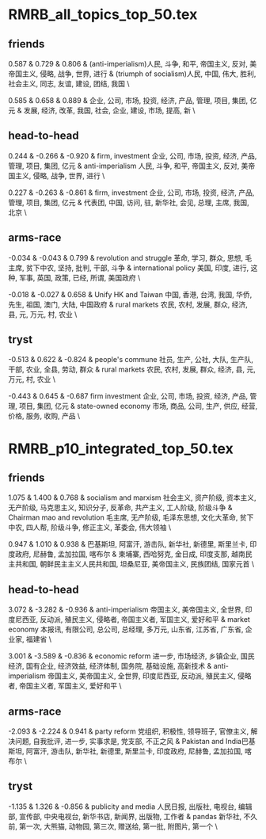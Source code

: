 # RMRB_all_topics_top_50.tex

## friends 

0.587 & 0.729 & 0.806 & (anti-imperialism)人民, 斗争, 和平, 帝国主义, 反对, 美帝国主义, 侵略, 战争, 世界, 进行 & (triumph of socialism)人民, 中国, 伟大, 胜利, 社会主义, 同志, 友谊, 建设, 团结, 我国 \\ 

0.585 & 0.658 & 0.889 & 企业, 公司, 市场, 投资, 经济, 产品, 管理, 项目, 集团, 亿元 & 发展, 经济, 改革, 我国, 社会, 企业, 建设, 市场, 提高, 新 \\



## head-to-head 

0.244 & -0.266 & -0.920 & firm, investment 企业, 公司, 市场, 投资, 经济, 产品, 管理, 项目, 集团, 亿元 & anti-imperialism 人民, 斗争, 和平, 帝国主义, 反对, 美帝国主义, 侵略, 战争, 世界, 进行 \\

0.227 & -0.263 & -0.861 & firm, investment 企业, 公司, 市场, 投资, 经济, 产品, 管理, 项目, 集团, 亿元 & 代表团, 中国, 访问, 驻, 新华社, 会见, 总理, 主席, 我国, 北京 \\ 

## arms-race

-0.034 & -0.043 & 0.799 & revolution and struggle 革命, 学习, 群众, 思想, 毛主席, 贫下中农, 坚持, 批判, 干部, 斗争 & international policy 美国, 印度, 进行, 这种, 军事, 英国, 政策, 已经, 所谓, 美国政府 \\

-0.018 & -0.027 & 0.658 & Unify HK and Taiwan 中国, 香港, 台湾, 我国, 华侨, 先生, 祖国, 澳门, 大陆, 中国政府 & rural markets 农民, 农村, 发展, 群众, 经济, 县, 元, 万元, 村, 农业 \\



## tryst

-0.513 & 0.622 & -0.824 & people's commune 社员, 生产, 公社, 大队, 生产队, 干部, 农业, 全县, 劳动, 群众 & rural markets 农民, 农村, 发展, 群众, 经济, 县, 元, 万元, 村, 农业 \\

-0.443 & 0.645 & -0.687 firm investment  企业, 公司, 市场, 投资, 经济, 产品, 管理, 项目, 集团, 亿元 & state-owned economy 市场, 商品, 公司, 生产, 供应, 经营, 价格, 服务, 收购, 产品 \\

 



# RMRB_p10_integrated_top_50.tex

## friends 

1.075 & 1.400 & 0.768 & socialism and marxism 社会主义, 资产阶级, 资本主义, 无产阶级, 马克思主义, 知识分子, 反革命, 共产主义, 工人阶级, 阶级斗争 & Chairman mao and revolution 毛主席, 无产阶级, 毛泽东思想, 文化大革命, 贫下中农, 四人帮, 阶级斗争, 修正主义, 革委会, 伟大领袖 \\ 

0.947 & 1.010 & 0.938 & 巴基斯坦, 阿富汗, 游击队, 新华社, 新德里, 斯里兰卡, 印度政府, 尼赫鲁, 孟加拉国, 喀布尔 & 柬埔寨, 西哈努克, 金日成, 印度支那, 越南民主共和国, 朝鲜民主主义人民共和国, 坦桑尼亚, 美帝国主义, 民族团结, 国家元首 \\ 



## head-to-head 

3.072 & -3.282 & -0.936 & anti-imperialism 帝国主义, 美帝国主义, 全世界, 印度尼西亚, 反动派, 殖民主义, 侵略者, 帝国主义者, 军国主义, 爱好和平 & market economy 本报讯, 有限公司, 总公司, 总经理, 多万元, 山东省, 江苏省, 广东省, 企业家, 福建省 \\

3.001 & -3.589 & -0.836 & economic reform 进一步, 市场经济, 乡镇企业, 国民经济, 国有企业, 经济效益, 经济体制, 国务院, 基础设施, 高新技术 & anti-imperialism 帝国主义, 美帝国主义, 全世界, 印度尼西亚, 反动派, 殖民主义, 侵略者, 帝国主义者, 军国主义, 爱好和平 \\



## arms-race

-2.093 & -2.224 & 0.941 & party reform 党组织, 积极性, 领导班子, 官僚主义, 解决问题, 自我批评, 进一步, 实事求是, 党支部, 不正之风 & Pakistan and India巴基斯坦, 阿富汗, 游击队, 新华社, 新德里, 斯里兰卡, 印度政府, 尼赫鲁, 孟加拉国, 喀布尔 \\



## tryst 

-1.135 & 1.326 & -0.856 & publicity and media 人民日报, 出版社, 电视台, 编辑部, 宣传部, 中央电视台, 新华书店, 新闻界, 出版物, 工作者 & pandas 新华社, 不久前, 第一次, 大熊猫, 动物园, 第三次, 赠送给, 第一批, 附图片, 第一个 \\







